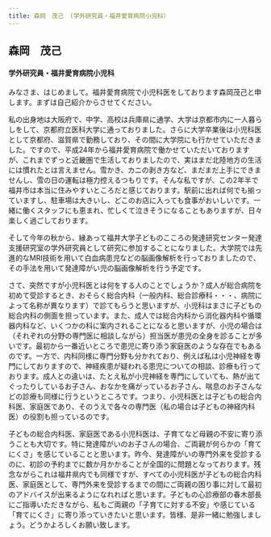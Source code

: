 ```yaml
---
title: 森岡　茂己　(学外研究員・福井愛育病院小児科）
---
```

## 森岡　茂己　

#### 学外研究員・福井愛育病院小児科

みなさま、はじめまして。福井愛育病院で小児科医をしております森岡茂己と申します。まずは自己紹介からさせてください。

私の出身地は大阪府で、中学、高校は兵庫県に通学、大学は京都市内に一人暮らしをして、京都府立医科大学に通っておりました。さらに大学卒業後は小児科医として京都府、滋賀県で勤務しており、その間に大学院にも行かせていただきました。ですので、平成24年から福井愛育病院で働かせていただいておりますが、これまでずっと近畿圏で生活しておりましたので、実はまだ北陸地方の生活には慣れたとは言えません。雪かき、カニの剥き方など、まだまだ上手にできませんし、雪の日の運転は極力控えるつもりです。そんな私ですが、この2年半で福井市は本当に住みやすいところだと感じております。駅前に出れば何でも揃っていますし、駐車場は大きいし、どこのお店に入っても食事がおいしいです。一緒に働くスタッフにも恵まれ、忙しくて泣きそうになることもありますが、日々楽しく過ごしております。

そして今年の秋から、縁あって福井大学子どものこころの発達研究センター発達支援研究室の学外研究員として研究に参加することになりました。大学院では先進的なMRI技術を用いて白血病患児などの脳画像解析を行っておりましたので、その手法を用いて発達障がい児の脳画像解析を行う予定です。

さて、突然ですが小児科医とは何をする人のことでしょうか？成人が総合病院を初めて受診するとき、おそらく総合内科（一般内科、総合診療科・・・、病院によって名称が異なります）で診てもらうと思いますが、小児科はまさに子どもの総合内科の側面を担っています。また、成人では総合内科から消化器内科や循環器内科など、いくつかの科に案内されることになると思いますが、小児の場合は（それぞれの分野の専門医に相談しながら）担当医が患児の全身を診ることが多いです。最初から一番近いところで患児に寄り添う家庭医のような存在でもあるのです。一方で、内科同様に専門分野も分かれており、例えば私は小児神経を専門にしておりますので、神経疾患が疑われる患児についての相談、診療も行っております。成人との違いは、たとえ私が小児神経を専門にしていても、熱が出てぐったりしているお子さん、おなかを痛がっているお子さん、喘息のお子さんなどの診療も同様に行うというところです。つまり、小児科医とは子どもの総合内科医、家庭医であり、そのうえで各々の専門医（私の場合は子どもの神経内科医）の役割も担っているのです。

子どもの総合内科医、家庭医である小児科医は、子育てなど母親の不安に寄り添うことも大切です。特に発達障がいのお子さんの場合、ご両親が何らかの「育てにくさ」を感じていることと思います。昨今、発達障がいの専門外来を受診するのに、初診の予約までに数か月かかることが全国的に問題となっております。残念ながらこれは福井県内でも同様ですが、すべての小児科医が子どもの総合内科医、家庭医として、専門外来を受診するまでの間にご両親の困り事に対して最初のアドバイスが出来るようになれればと思います。子どもの心診療部の春木部長にご指導いただきながら、私もご両親の「子育てに対する不安」や感じている「育てにくさ」に寄り添っていきたいと思います。皆様、是非一緒に勉強しましょう。どうかよろしくお願い致します。

